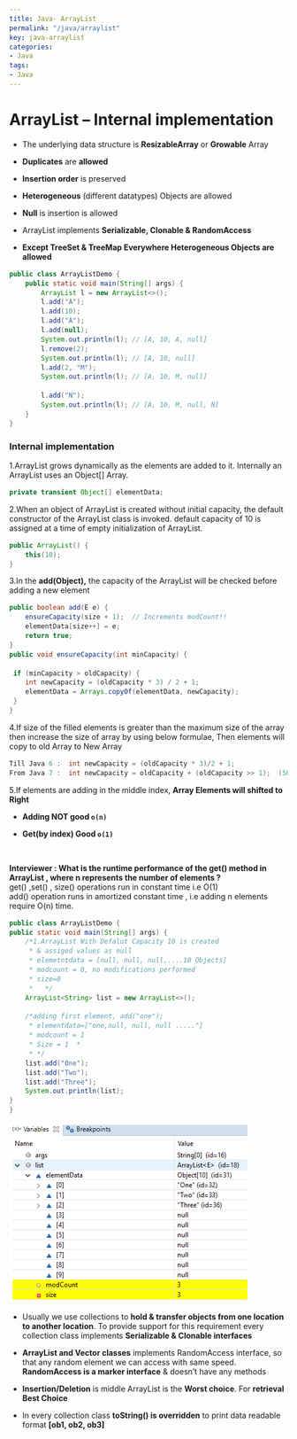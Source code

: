 ```yaml
---
title: Java- ArrayList
permalink: "/java/arraylist"
key: java-arraylist
categories:
- Java
tags:
- Java
---
```


ArrayList – Internal implementation 
=========================================

-   The underlying data structure is **ResizableArray** or **Growable** Array

-   **Duplicates** are **allowed**

-   **Insertion order** is preserved

-   **Heterogeneous** (different datatypes) Objects are allowed

-   **Null** is insertion is allowed

-   ArrayList implements **Serializable, Clonable & RandomAccess**

-   **Except TreeSet & TreeMap Everywhere Heterogeneous Objects are allowed**

```java
public class ArrayListDemo {
    public static void main(String[] args) {
        ArrayList l = new ArrayList<>();
        l.add("A");
        l.add(10);
        l.add("A");
        l.add(null);
        System.out.println(l); // [A, 10, A, null]
        l.remove(2);
        System.out.println(l); // [A, 10, null]
        l.add(2, "M");
        System.out.println(l); // [A, 10, M, null]

        l.add("N");
        System.out.println(l); // [A, 10, M, null, N]
    }
}
```


### Internal implementation
 1.ArrayList grows dynamically as the elements are added to it. Internally an ArrayList uses an Object[] Array.
```java
private transient Object[] elementData;
```


2.When an object of ArrayList is created without initial capacity, the default
constructor of the ArrayList class is invoked. default capacity of 10 is
assigned at a time of empty initialization of ArrayList.
```java
public ArrayList() {
	this(10);
}
```


3.In the **add(Object),** the capacity of the ArrayList will be checked before adding a new element
```java
public boolean add(E e) {
    ensureCapacity(size + 1);  // Increments modCount!!
    elementData[size++] = e;
    return true;
}
public void ensureCapacity(int minCapacity) {
  
 if (minCapacity > oldCapacity) { 	 
 	int newCapacity = (oldCapacity * 3) / 2 + 1; 	
 	elementData = Arrays.copyOf(elementData, newCapacity);
 }
}
```


4.If size of the  filled elements is greater than the  maximum size of the
array then increase the size of array by using below formulae, Then elements
will copy to old Array to New Array
```java
Till Java 6	:  int newCapacity = (oldCapacity * 3)/2 + 1;
From Java 7	:  int newCapacity = oldCapacity + (oldCapacity >> 1);  (50% of old)
```


5.If elements are adding in the middle index, **Array Elements will shifted to
Right**

-   **Adding NOT good `o(n)`**

-   **Get(by index) Good `o(1)`**

<br>

**Interviewer : What is the runtime performance of the get() method in ArrayList
, where n represents the number of elements ?**  
get() ,set() , size() operations run in constant time i.e O(1)  
add()  operation runs in amortized constant time , i.e adding n elements require
O(n) time. 
```java
public class ArrayListDemo {
public static void main(String[] args) {
	/*1.ArrayList With Defalut Capacity 10 is created 
	 * & assiged values as null
	 * elemetntdata = [null, null, null,....10 Objects]
	 * modcount = 0, no modifications performed
	 * size=0
	 * 	 */	
	ArrayList<String> list = new ArrayList<>();
	
	/*adding first element, add("one");
	 * elementdata=["one,null, null, null ....."]
	 * modcount = 1
	 * Size = 1	 * 
	 * */
	list.add("One");
	list.add("Two");
	list.add("Three");
	System.out.println(list);
}
}
```

![](media/b90204d90179ff519b16d31c4daed1c0.png)

-   Usually we use collections to **hold & transfer objects from one location to
    another location**. To provide support for this requirement every collection
    class implements **Serializable & Clonable interfaces**

-   **ArrayList and Vector classes** implements RandomAccess interface, so that
    any random element we can access with same speed. **RandomAccess is a marker
    interface** & doesn’t have any methods

-   **Insertion/Deletion** is middle ArrayList is the **Worst choice**.
    For **retrieval** **Best Choice**

-   In every collection class **toString() is overridden** to print data
    readable format **[ob1, ob2, ob3]**
